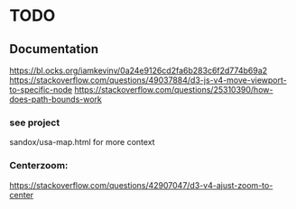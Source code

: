 # TODO

## Documentation

https://bl.ocks.org/iamkevinv/0a24e9126cd2fa6b283c6f2d774b69a2
https://stackoverflow.com/questions/49037884/d3-js-v4-move-viewport-to-specific-node
https://stackoverflow.com/questions/25310390/how-does-path-bounds-work

### see project

sandox/usa-map.html for more context

### Centerzoom:

https://stackoverflow.com/questions/42907047/d3-v4-ajust-zoom-to-center


